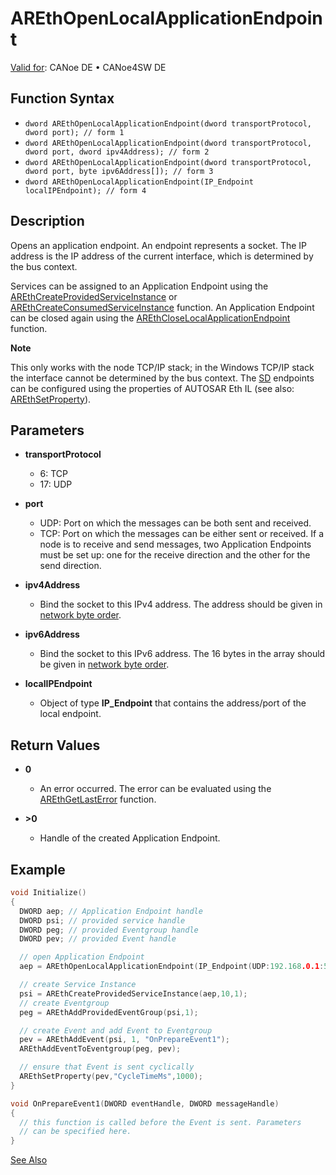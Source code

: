 # AREthOpenLocalApplicationEndpoint

[Valid for](../../../../Shared/FeatureAvailability.md): CANoe DE • CANoe4SW DE

## Function Syntax

- `dword AREthOpenLocalApplicationEndpoint(dword transportProtocol, dword port); // form 1`
- `dword AREthOpenLocalApplicationEndpoint(dword transportProtocol, dword port, dword ipv4Address); // form 2`
- `dword AREthOpenLocalApplicationEndpoint(dword transportProtocol, dword port, byte ipv6Address[]); // form 3`
- `dword AREthOpenLocalApplicationEndpoint(IP_Endpoint localIPEndpoint); // form 4`

## Description

Opens an application endpoint. An endpoint represents a socket. The IP address is the IP address of the current interface, which is determined by the bus context.

Services can be assigned to an Application Endpoint using the [AREthCreateProvidedServiceInstance](CAPLfunctionAREthCreateProvidedServiceInstance.md) or [AREthCreateConsumedServiceInstance](CAPLfunctionAREthCreateConsumedServiceInstance.md) function. An Application Endpoint can be closed again using the [AREthCloseLocalApplicationEndpoint](CAPLfunctionAREthCloseLocalApplicationEndpoint.md) function.

**Note**

This only works with the node TCP/IP stack; in the Windows TCP/IP stack the interface cannot be determined by the bus context. The [SD](javascript:void(0)) endpoints can be configured using the properties of AUTOSAR Eth IL (see also: [AREthSetProperty](CAPLfunctionAREthSetProperty.md)).

## Parameters

- **transportProtocol**
  - 6: TCP
  - 17: UDP

- **port**
  - UDP: Port on which the messages can be both sent and received.
  - TCP: Port on which the messages can be either sent or received. If a node is to receive and send messages, two Application Endpoints must be set up: one for the receive direction and the other for the send direction.

- **ipv4Address**
  - Bind the socket to this IPv4 address. The address should be given in [network byte order](../../../../Shared/CAPL/TCPIPAPI/IPAddressByteOrdering.md).

- **ipv6Address**
  - Bind the socket to this IPv6 address. The 16 bytes in the array should be given in [network byte order](../../../../Shared/CAPL/TCPIPAPI/IPAddressByteOrdering.md).

- **localIPEndpoint**
  - Object of type **IP_Endpoint** that contains the address/port of the local endpoint.

## Return Values

- **0**
  - An error occurred. The error can be evaluated using the [AREthGetLastError](CAPLfunctionAREthGetLastError.md) function.

- **>0**
  - Handle of the created Application Endpoint.

## Example

```c
void Initialize()
{
  DWORD aep; // Application Endpoint handle
  DWORD psi; // provided service handle
  DWORD peg; // provided Eventgroup handle
  DWORD pev; // provided Event handle

  // open Application Endpoint
  aep = AREthOpenLocalApplicationEndpoint(IP_Endpoint(UDP:192.168.0.1:50002));

  // create Service Instance
  psi = AREthCreateProvidedServiceInstance(aep,10,1);
  // create Eventgroup
  peg = AREthAddProvidedEventGroup(psi,1);

  // create Event and add Event to Eventgroup
  pev = AREthAddEvent(psi, 1, "OnPrepareEvent1");
  AREthAddEventToEventgroup(peg, pev);

  // ensure that Event is sent cyclically
  AREthSetProperty(pev,"CycleTimeMs",1000);
}

void OnPrepareEvent1(DWORD eventHandle, DWORD messageHandle)
{
  // this function is called before the Event is sent. Parameters
  // can be specified here.
}
```

[See Also](javascript:void(0);)
